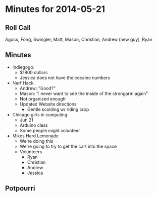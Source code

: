 Minutes for 2014-05-21
======================

Roll Call
---------
Agocs, Fong, Swingler, Matt, Mason, Christian, Andrew (new guy), Ryan

Minutes
-------

- Indiegogo:
	- $1800 dollars
	- Jessica does not have the cocaine numbers
- Nerf Hack:
	- Andrew: "Good?"
	- Mason: "I never want to see the inside of the strongarm again"
	- Not organized enough
	- Updated Website directions
		- Gentle scolding w/ riding crop
- Chicago girls in computing
	- Jun 21 
	- Arduino class
	- Some people might volunteer
- Mikes Hard Lemonade
	- We're doing this
	- We're going to try to get the cart into the space
	- Volunteers
		- Ryan
		- Christian
		- Andrew
		- Jessica

Potpourri
---------


